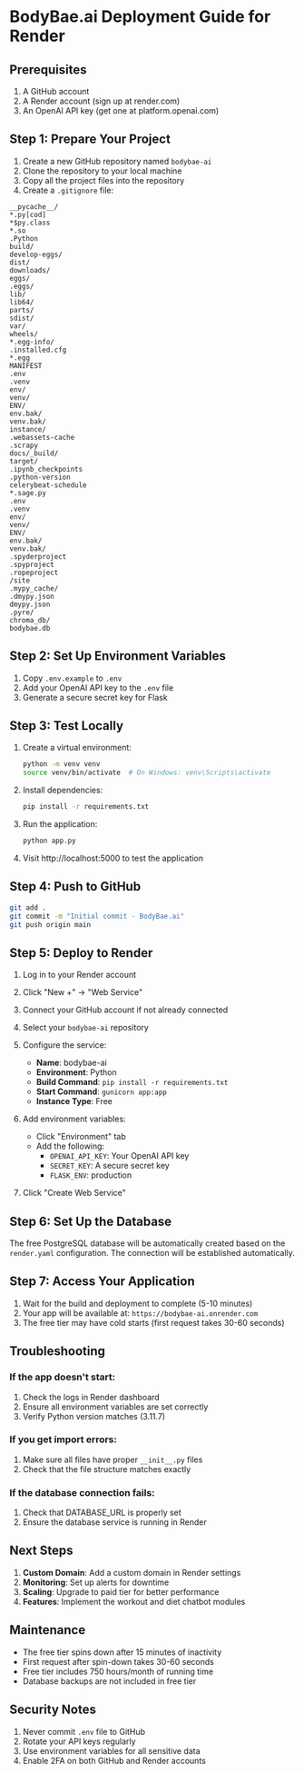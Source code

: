 # BodyBae.ai Deployment Guide for Render

## Prerequisites
1. A GitHub account
2. A Render account (sign up at render.com)
3. An OpenAI API key (get one at platform.openai.com)

## Step 1: Prepare Your Project

1. Create a new GitHub repository named `bodybae-ai`
2. Clone the repository to your local machine
3. Copy all the project files into the repository
4. Create a `.gitignore` file:

```
__pycache__/
*.py[cod]
*$py.class
*.so
.Python
build/
develop-eggs/
dist/
downloads/
eggs/
.eggs/
lib/
lib64/
parts/
sdist/
var/
wheels/
*.egg-info/
.installed.cfg
*.egg
MANIFEST
.env
.venv
env/
venv/
ENV/
env.bak/
venv.bak/
instance/
.webassets-cache
.scrapy
docs/_build/
target/
.ipynb_checkpoints
.python-version
celerybeat-schedule
*.sage.py
.env
.venv
env/
venv/
ENV/
env.bak/
venv.bak/
.spyderproject
.spyproject
.ropeproject
/site
.mypy_cache/
.dmypy.json
dmypy.json
.pyre/
chroma_db/
bodybae.db
```

## Step 2: Set Up Environment Variables

1. Copy `.env.example` to `.env`
2. Add your OpenAI API key to the `.env` file
3. Generate a secure secret key for Flask

## Step 3: Test Locally

1. Create a virtual environment:
   ```bash
   python -m venv venv
   source venv/bin/activate  # On Windows: venv\Scripts\activate
   ```

2. Install dependencies:
   ```bash
   pip install -r requirements.txt
   ```

3. Run the application:
   ```bash
   python app.py
   ```

4. Visit http://localhost:5000 to test the application

## Step 4: Push to GitHub

```bash
git add .
git commit -m "Initial commit - BodyBae.ai"
git push origin main
```

## Step 5: Deploy to Render

1. Log in to your Render account
2. Click "New +" → "Web Service"
3. Connect your GitHub account if not already connected
4. Select your `bodybae-ai` repository
5. Configure the service:
   - **Name**: bodybae-ai
   - **Environment**: Python
   - **Build Command**: `pip install -r requirements.txt`
   - **Start Command**: `gunicorn app:app`
   - **Instance Type**: Free

6. Add environment variables:
   - Click "Environment" tab
   - Add the following:
     - `OPENAI_API_KEY`: Your OpenAI API key
     - `SECRET_KEY`: A secure secret key
     - `FLASK_ENV`: production

7. Click "Create Web Service"

## Step 6: Set Up the Database

The free PostgreSQL database will be automatically created based on the `render.yaml` configuration. The connection will be established automatically.

## Step 7: Access Your Application

1. Wait for the build and deployment to complete (5-10 minutes)
2. Your app will be available at: `https://bodybae-ai.onrender.com`
3. The free tier may have cold starts (first request takes 30-60 seconds)

## Troubleshooting

### If the app doesn't start:
1. Check the logs in Render dashboard
2. Ensure all environment variables are set correctly
3. Verify Python version matches (3.11.7)

### If you get import errors:
1. Make sure all files have proper `__init__.py` files
2. Check that the file structure matches exactly

### If the database connection fails:
1. Check that DATABASE_URL is properly set
2. Ensure the database service is running in Render

## Next Steps

1. **Custom Domain**: Add a custom domain in Render settings
2. **Monitoring**: Set up alerts for downtime
3. **Scaling**: Upgrade to paid tier for better performance
4. **Features**: Implement the workout and diet chatbot modules

## Maintenance

- The free tier spins down after 15 minutes of inactivity
- First request after spin-down takes 30-60 seconds
- Free tier includes 750 hours/month of running time
- Database backups are not included in free tier

## Security Notes

1. Never commit `.env` file to GitHub
2. Rotate your API keys regularly
3. Use environment variables for all sensitive data
4. Enable 2FA on both GitHub and Render accounts